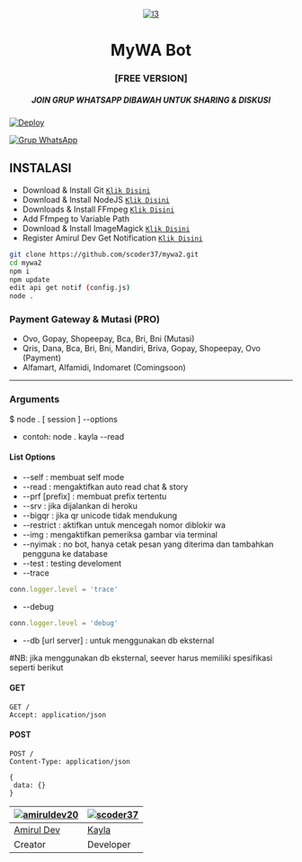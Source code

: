 <p align="center">
<a href="https://ibb.co/zsnrpRQ"><img src="https://i.ibb.co/pyM9mQX/l7.jpg" alt="l3" border="0"><a>
</p>
<h1 align="center">MyWA Bot</h1>
<h3 align="center">[FREE VERSION]</h3>
<h5 align="center">JOIN GRUP WHATSAPP DIBAWAH UNTUK SHARING & DISKUSI</h3>

[![Deploy](https://www.herokucdn.com/deploy/button.svg)](https://heroku.com/deploy?template=https://github.com/scoder37/zroot)

[![Grup WhatsApp](https://img.shields.io/badge/WhatsApp%20Group-25D366?style=for-the-badge&logo=whatsapp&logoColor=white)](https://chat.whatsapp.com/GyF5zdb2aK15pAexpvHhNC)

## INSTALASI

* Download & Install Git [`Klik Disini`](https://git-scm.com/downloads)
* Download & Install NodeJS [`Klik Disini`](https://nodejs.org/en/download)
* Downloads & Install FFmpeg [`Klik Disini`](https://ffmpeg.org/download.html)
* Add Ffmpeg to Variable Path
* Download & Install ImageMagick [`Klik Disini`](https://imagemagick.org/script/download.php)
* Register Amirul Dev Get Notification [`Klik Disini`](https://imagemagick.org/script/download.php)

```bash
git clone https://github.com/scoder37/mywa2.git
cd mywa2
npm i
npm update
edit api get notif (config.js)
node .
```

### Payment Gateway & Mutasi (PRO)
* Ovo, Gopay, Shopeepay, Bca, Bri, Bni (Mutasi)
* Qris, Dana, Bca, Bri, Bni, Mandiri, Briva, Gopay, Shopeepay, Ovo (Payment)
* Alfamart, Alfamidi, Indomaret (Comingsoon)

---------

### Arguments
$ node . [ session ] --options
* contoh: node . kayla --read

#### List Options
* --self : membuat self mode
* --read : mengaktifkan auto read chat & story
* --prf [prefix] : membuat prefix tertentu
* --srv : jika dijalankan di heroku
* --bigqr : jika qr unicode tidak mendukung
* --restrict : aktifkan untuk mencegah nomor diblokir wa
* --img : mengaktifkan pemeriksa gambar via terminal
* --nyimak : no bot, hanya cetak pesan yang diterima dan tambahkan pengguna ke database
* --test : testing develoment
* --trace
```js
conn.logger.level = 'trace'
```
* --debug
```js
conn.logger.level = 'debug'
```
* --db [url server] : untuk menggunakan db eksternal

#NB:
jika menggunakan db eksternal, seever harus memiliki spesifikasi seperti berikut

#### GET

```http
GET /
Accept: application/json
```

#### POST

```http
POST /
Content-Type: application/json

{
 data: {}
}
```

 [![amiruldev20](https://avatars.githubusercontent.com/u/73012169?v=4?size=100)](https://github.com/amiruldev20) | [![scoder37](https://avatars.githubusercontent.com/u/90820338?v=4?size=100)](https://github.com/scoder37)
----|----
[Amirul Dev](https://github.com/amiruldev20) | [Kayla](https://github.com/scoder37)
 Creator | Developer
